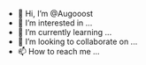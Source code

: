 - 👋 Hi, I’m @Augooost
- 👀 I’m interested in ...
- 🌱 I’m currently learning ...
- 💞️ I’m looking to collaborate on ...
- 📫 How to reach me ...

<!---
Augooost/Augooost is a ✨ special ✨ repository because its `README.md` (this file) appears on your GitHub profile.
You can click the Preview link to take a look at your changes.
--->
